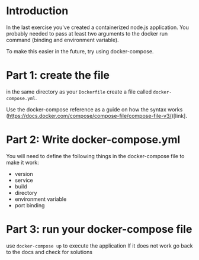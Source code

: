 # Introduction

In the last exercise you've created a containerized node.js application.
You probably needed to pass at least two arguments to the docker run command (binding and environment variable).

To make this easier in the future, try using docker-compose.

# Part 1: create the file
in the same directory as your `Dockerfile` create a file called `docker-compose.yml`.

Use the docker-compose reference as a guide on how the syntax works (https://docs.docker.com/compose/compose-file/compose-file-v3/)[link].

# Part 2: Write docker-compose.yml

You will need to define the following things in the docker-compose file to make it work:

- version
- service
- build
- directory
- environment variable
- port binding

# Part 3: run your docker-compose file
use `docker-compose up` to execute the application
If it does not work go back to the docs and check for solutions